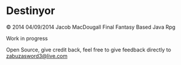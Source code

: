 Destinyor
=========
© 2014 04/09/2014 Jacob MacDougall
Final Fantasy Based Java Rpg

Work in progress

Open Source, give credit back, feel free to give feedback directly to zabuzasword3@live.com
